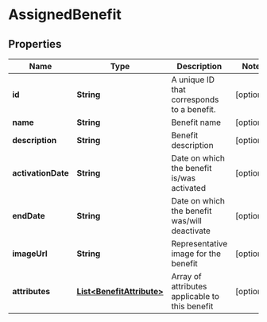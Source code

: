 
# AssignedBenefit

## Properties
Name | Type | Description | Notes
------------ | ------------- | ------------- | -------------
**id** | **String** | A unique ID that corresponds to a benefit. |  [optional]
**name** | **String** | Benefit name |  [optional]
**description** | **String** | Benefit description |  [optional]
**activationDate** | **String** | Date on which the benefit is/was activated |  [optional]
**endDate** | **String** | Date on which the benefit was/will deactivate |  [optional]
**imageUrl** | **String** | Representative image for the benefit |  [optional]
**attributes** | [**List&lt;BenefitAttribute&gt;**](BenefitAttribute.md) | Array of attributes applicable to this benefit |  [optional]



